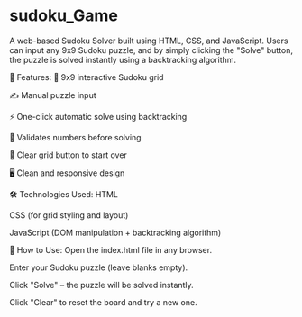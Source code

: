 # sudoku_Game
A web-based Sudoku Solver built using HTML, CSS, and JavaScript.
Users can input any 9x9 Sudoku puzzle, and by simply clicking the "Solve" button, the puzzle is solved instantly using a backtracking algorithm.

🎯 Features:
🔢 9x9 interactive Sudoku grid

✍️ Manual puzzle input

⚡ One-click automatic solve using backtracking

🧠 Validates numbers before solving

🔁 Clear grid button to start over

🖥️ Clean and responsive design

🛠️ Technologies Used:
HTML

CSS (for grid styling and layout)

JavaScript (DOM manipulation + backtracking algorithm)

🚀 How to Use:
Open the index.html file in any browser.

Enter your Sudoku puzzle (leave blanks empty).

Click "Solve" – the puzzle will be solved instantly.

Click "Clear" to reset the board and try a new one.

